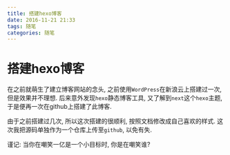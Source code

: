 ```yaml
---
title: 搭建hexo博客
date: 2016-11-21 21:33
tags: 随笔
categories: 随笔
---
```

# 搭建hexo博客

在之前就萌生了建立博客网站的念头, 之前使用`WordPress`在新浪云上搭建过一次, 但是效果并不理想. 后来意外发现`hexo`静态博客工具, 又了解到`next`这个`hexo`主题, 于是便再一次在github上搭建了此博客. 

由于之前搭建过几次, 所以这次搭建的很顺利, 按照文档修改成自己喜欢的样式. 这次我把源码单独作为一个仓库上传至`github`, 以免有失.

谨记: 当你在嘲笑一亿是一个小目标时, 你是在嘲笑谁? 



